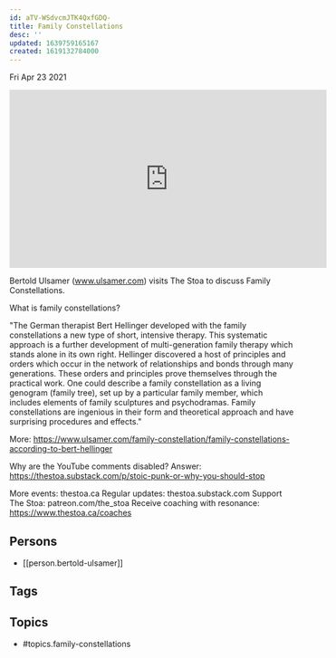 ```yaml
---
id: aTV-WSdvcmJTK4QxfGDQ-
title: Family Constellations
desc: ''
updated: 1639759165167
created: 1619132784000
---
```





Fri Apr 23 2021

<iframe width="560" height="315" src="https://www.youtube.com/embed/DsSu65uzvcM" title="Family Constellations w/ Bertold Ulsamer" frameborder="0" allow="accelerometer; autoplay; clipboard-write; encrypted-media; gyroscope; picture-in-picture" allowfullscreen ></iframe>

Bertold Ulsamer (www.ulsamer.com) visits The Stoa to discuss Family Constellations.

What is family constellations? 

"The German therapist Bert Hellinger developed with the family constellations a new type of short, intensive therapy. This systematic approach is a further development of multi-generation family therapy which stands alone in its own right. Hellinger discovered a host of principles and orders which occur in the network of relationships and bonds through many generations. These orders and principles prove themselves through the practical work. One could describe a family constellation as a living genogram (family tree), set up by a particular family member, which includes elements of family sculptures and psychodramas. Family constellations are ingenious in their form and theoretical approach and have surprising procedures and effects." 

More: https://www.ulsamer.com/family-constellation/family-constellations-according-to-bert-hellinger

Why are the YouTube comments disabled? Answer: https://thestoa.substack.com/p/stoic-punk-or-why-you-should-stop

More events: thestoa.ca
Regular updates: thestoa.substack.com
Support The Stoa: patreon.com/the_stoa
Receive coaching with resonance: https://www.thestoa.ca/coaches

## Persons

- [[person.bertold-ulsamer]]

## Tags



## Topics

- #topics.family-constellations

